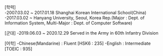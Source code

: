 [학력]</br>
-2007.03.02 ~ 2017.01.18 Shanghai Korean International School(China)</br>
-2017.03.02 ~ Hanyang University, Seoul, Korea Rep.(Major : Dept. of Information System, Multi-Major : Dept. of Computer Software)

[군대]
-2019.06.03 ~ 2020.12.29 Served in the Army in 60th Infantry Division

[어학]
-Chinese(Mandarine) : Fluent [HSK6 : 235]
-English : Intermediate [TOEIC : 935]
